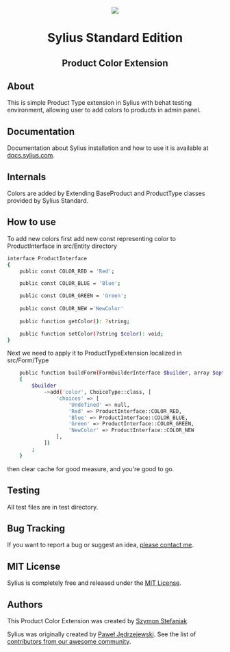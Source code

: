<p align="center">
    <a href="https://sylius.com" target="_blank">
        <img src="https://demo.sylius.com/assets/shop/img/logo.png" />
    </a>
</p>

<h1 align="center">Sylius Standard Edition </h1>
<h2 align="center"> Product Color Extension  </h2>

About
-----

This is simple Product Type extension in Sylius with behat testing environment, allowing user to add colors to products in 
admin panel.



Documentation
-------------

Documentation about Sylius installation and how to use it is available at [docs.sylius.com](http://docs.sylius.com).

Internals
------------
Colors are added by Extending BaseProduct and ProductType classes provided by Sylius Standard.

How to use 
---------------

To add new colors first add new const representing color to ProductInterface in src/Entity directory 

```bash
interface ProductInterface
{
    public const COLOR_RED = 'Red';

    public const COLOR_BLUE = 'Blue';

    public const COLOR_GREEN = 'Green';
    
    public const COLOR_NEW ='NewColor'
    
    public function getColor(): ?string;

    public function setColor(?string $color): void;
}
```
Next we need to apply it to ProductTypeExtension localized in src/Form/Type 

```bash
    public function buildForm(FormBuilderInterface $builder, array $options): void
    {
        $builder
            ->add('color', ChoiceType::class, [
                'choices' => [
                    'Undefined' => null,
                    'Red' => ProductInterface::COLOR_RED,
                    'Blue' => ProductInterface::COLOR_BLUE,
                    'Green' => ProductInterface::COLOR_GREEN,
                    'NewColor' => ProductInterface::COLOR_NEW
                ],
            ])
        ;
    }
```

then clear cache for good measure, and you're good to go.

Testing
------------

All test files are in test directory.

Bug Tracking
------------

If you want to report a bug or suggest an idea,  [please contact me](https://github.com/Zimi1124).

MIT License
-----------

Sylius is completely free and released under the [MIT License](https://github.com/Sylius/Sylius/blob/master/LICENSE).

Authors
-------
This Product Color Extension was created by [Szymon Stefaniak]((https://github.com/Zimi1124))


Sylius was originally created by [Paweł Jędrzejewski](http://pjedrzejewski.com). See the list
of [contributors from our awesome community](https://github.com/Sylius/Sylius/contributors).
